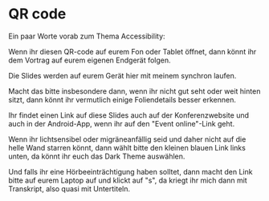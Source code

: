 <!-- .slide: data-background-image="images/qrcode.svg" data-background-size="contain" data-timing="60" -->
# QR code <!-- .element class="hidden" -->

<!-- Note -->
Ein paar Worte vorab zum Thema Accessibility:

Wenn ihr diesen QR-code auf eurem Fon oder Tablet öffnet, dann könnt ihr dem Vortrag auf eurem eigenen Endgerät folgen.

Die Slides werden auf eurem Gerät hier mit meinem synchron laufen.

Macht das bitte insbesondere dann, wenn ihr nicht gut seht oder weit hinten sitzt, dann könnt ihr vermutlich einige Foliendetails besser erkennen.

Ihr findet einen Link auf diese Slides auch auf der Konferenzwebsite und auch in der Android-App, wenn ihr auf den "Event online"-Link geht.

Wenn ihr lichtsensibel oder migräneanfällig seid und daher nicht auf die helle Wand starren könnt, dann wählt bitte den kleinen blauen Link links unten, da könnt ihr euch das Dark Theme auswählen.

Und falls ihr eine Hörbeeinträchtigung haben solltet, dann macht den Link bitte auf eurem Laptop auf und klickt auf "s", da kriegt ihr mich dann mit Transkript, also quasi mit Untertiteln.
